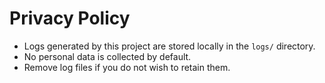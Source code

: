 # Privacy Policy

- Logs generated by this project are stored locally in the `logs/` directory.
- No personal data is collected by default.
- Remove log files if you do not wish to retain them.

